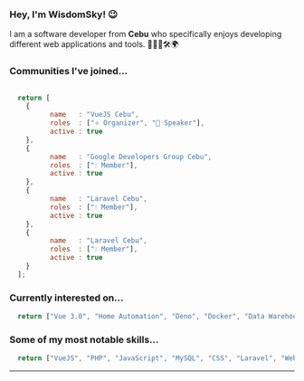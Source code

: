 ### Hey, I'm WisdomSky! 😉

I am a software developer from **Cebu** who specifically enjoys developing different web applications and tools. 👨🏽‍💻🛠🌍

### Communities I've joined...
```javascript

  return [
    {
          name   : "VueJS Cebu",
          roles  : ["⭐️ Organizer", "🎤 Speaker"],
          active : true
    },
    {
          name   : "Google Developers Group Cebu",
          roles  : ["💧 Member"],
          active : true
    },
    {
          name   : "Laravel Cebu",
          roles  : ["💧 Member"],
          active : true
    },
    {
          name   : "Laravel Cebu",
          roles  : ["💧 Member"],
          active : true
    }
  ];

```
### Currently interested on...
```javascript
  return ["Vue 3.0", "Home Automation", "Deno", "Docker", "Data Warehousing", "Jamstack"];
```

### Some of my most notable skills...
```javascript
  return ["VueJS", "PHP", "JavaScript", "MySQL", "CSS", "Laravel", "Webpack", "Web Design", "Image editing"]; // and more...
```
___


